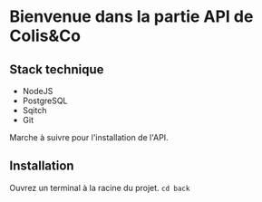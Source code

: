 # Bienvenue dans la partie API de Colis&Co

## Stack technique

* NodeJS
* PostgreSQL
* Sqitch
* Git

Marche à suivre pour l'installation de l'API.

## Installation

Ouvrez un terminal à la racine du projet.
``` cd back ```



